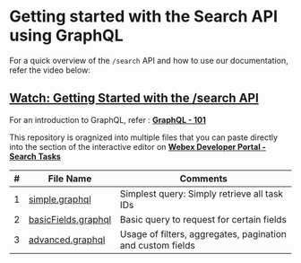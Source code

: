 # Getting started with the Search API using GraphQL

For a quick overview of the `/search` API and how to use our documentation, refer the video below:

## [Watch: Getting Started with the /search API](https://app.vidcast.io/share/c8c778c5-6659-4145-891a-bafcece29863)

For an introduction to GraphQL, refer : **[GraphQL - 101](https://graphql.org/learn/)**

This repository is oragnized into multiple files that you can paste directly into the section of the interactive editor on **[Webex Developer Portal - Search Tasks](https://developer.webex-cx.com/documentation/search/search-tasks)**

| #   | File Name                                   | Comments                                                   |
| --- | ------------------------------------------- | ---------------------------------------------------------- |
| 1   | [simple.graphql](/simple.graphql)           | Simplest query: Simply retrieve all task IDs               |
| 2   | [basicFields.graphql](/basicFields.graphql) | Basic query to request for certain fields                  |
| 3   | [advanced.graphql](/advanced.graphql)       | Usage of filters, aggregates, pagination and custom fields |
